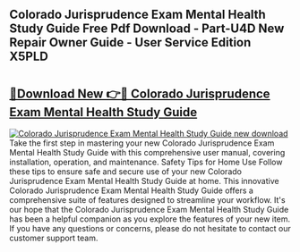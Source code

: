 ## Colorado Jurisprudence Exam Mental Health Study Guide Free Pdf Download - Part-U4D New Repair Owner Guide - User Service Edition X5PLD

# <h2><a href="http://bc63506.oget.top/?id=Colorado+Jurisprudence+Exam+Mental+Health+Study+Guide">🔗Download New 👉🔴 Colorado Jurisprudence Exam Mental Health Study Guide</a></h2>

[![Colorado Jurisprudence Exam Mental Health Study Guide new download](https://i.imgur.com/5g1atiW.png)](http://bc63506.oget.top/?id=Colorado+Jurisprudence+Exam+Mental+Health+Study+Guide)
Take the first step in mastering your new Colorado Jurisprudence Exam Mental Health Study Guide with this comprehensive user manual, covering installation, operation, and maintenance. Safety Tips for Home Use Follow these tips to ensure safe and secure use of your new Colorado Jurisprudence Exam Mental Health Study Guide at home. This innovative Colorado Jurisprudence Exam Mental Health Study Guide offers a comprehensive suite of features designed to streamline your workflow. It's our hope that the Colorado Jurisprudence Exam Mental Health Study Guide has been a helpful companion as you explore the features of your new item. If you have any questions or concerns, please do not hesitate to contact our customer support team.
